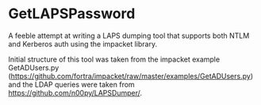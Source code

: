 # GetLAPSPassword
A feeble attempt at writing a LAPS dumping tool that supports both NTLM and Kerberos auth using the impacket library.

Initial structure of this tool was taken from the impacket example GetADUsers.py (https://github.com/fortra/impacket/raw/master/examples/GetADUsers.py) and the LDAP queries were taken from https://github.com/n00py/LAPSDumper/. 